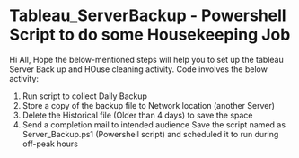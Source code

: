 # Tableau_ServerBackup - Powershell Script to do some Housekeeping Job
Hi All, Hope the below-mentioned steps will help you to set up the tableau Server Back up and HOuse cleaning activity. Code involves the below activity:
1. Run script to collect Daily Backup
2. Store a copy of the backup file to Network location (another Server)
3. Delete the Historical file (Older than 4 days) to save the space
4. Send a completion mail to intended audience 
Save the script named as Server_Backup.ps1 (Powershell script) and scheduled it to run during off-peak hours
